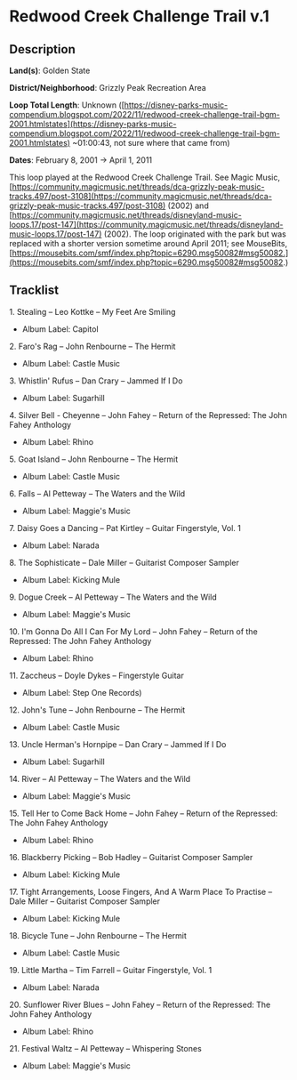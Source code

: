 # Redwood Creek Challenge Trail v.1

## Description

**Land(s)**: Golden State

**District/Neighborhood**: Grizzly Peak Recreation Area

**Loop Total Length**: Unknown ([https://disney-parks-music-compendium.blogspot.com/2022/11/redwood-creek-challenge-trail-bgm-2001.htmlstates](https://disney-parks-music-compendium.blogspot.com/2022/11/redwood-creek-challenge-trail-bgm-2001.htmlstates) ~01:00:43, not sure where that came from)

**Dates**: February 8, 2001 → April 1, 2011

This loop played at the Redwood Creek Challenge Trail. See Magic Music, [https://community.magicmusic.net/threads/dca-grizzly-peak-music-tracks.497/post-3108](https://community.magicmusic.net/threads/dca-grizzly-peak-music-tracks.497/post-3108) (2002) and [https://community.magicmusic.net/threads/disneyland-music-loops.17/post-147](https://community.magicmusic.net/threads/disneyland-music-loops.17/post-147) (2002). The loop originated with the park but was replaced with a shorter version sometime around April 2011; see MouseBits, [https://mousebits.com/smf/index.php?topic=6290.msg50082#msg50082.](https://mousebits.com/smf/index.php?topic=6290.msg50082#msg50082.)

## Tracklist

1\. Stealing – Leo Kottke – My Feet Are Smiling

- Album Label: Capitol

2\. Faro's Rag – John Renbourne – The Hermit

- Album Label: Castle Music

3\. Whistlin' Rufus – Dan Crary – Jammed If I Do

- Album Label: Sugarhill

4\. Silver Bell - Cheyenne – John Fahey – Return of the Repressed: The John Fahey Anthology

- Album Label: Rhino

5\. Goat Island – John Renbourne – The Hermit

- Album Label: Castle Music

6\. Falls – Al Petteway – The Waters and the Wild

- Album Label: Maggie's Music

7\. Daisy Goes a Dancing – Pat Kirtley – Guitar Fingerstyle, Vol. 1

- Album Label: Narada

8\. The Sophisticate – Dale Miller – Guitarist Composer Sampler

- Album Label: Kicking Mule

9\. Dogue Creek – Al Petteway – The Waters and the Wild

- Album Label: Maggie's Music

10\. I'm Gonna Do All I Can For My Lord – John Fahey – Return of the Repressed: The John Fahey Anthology

- Album Label: Rhino

11\. Zaccheus – Doyle Dykes – Fingerstyle Guitar

- Album Label: Step One Records)

12\. John's Tune – John Renbourne – The Hermit

- Album Label: Castle Music

13\. Uncle Herman's Hornpipe – Dan Crary – Jammed If I Do

- Album Label: Sugarhill

14\. River – Al Petteway – The Waters and the Wild

- Album Label: Maggie's Music

15\. Tell Her to Come Back Home – John Fahey – Return of the Repressed: The John Fahey Anthology

- Album Label: Rhino

16\. Blackberry Picking – Bob Hadley – Guitarist Composer Sampler

- Album Label: Kicking Mule

17\. Tight Arrangements, Loose Fingers, And A Warm Place To Practise – Dale Miller – Guitarist Composer Sampler

- Album Label: Kicking Mule

18\. Bicycle Tune – John Renbourne – The Hermit

- Album Label: Castle Music

19\. Little Martha – Tim Farrell – Guitar Fingerstyle, Vol. 1

- Album Label: Narada

20\. Sunflower River Blues – John Fahey – Return of the Repressed: The John Fahey Anthology

- Album Label: Rhino

21\. Festival Waltz – Al Petteway – Whispering Stones

- Album Label: Maggie's Music
